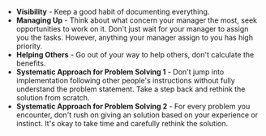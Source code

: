 - **Visibility** - Keep a good habit of documenting everything.
- **Managing Up** - Think about what concern your manager the most, seek opportunities to work on it. Don't just wait for your manager to assign you the tasks. However, anything your manager assign to you has high priority.
- **Helping Others** - Go out of your way to help others, don't calculate the benefits.
- **Systematic Approach for Problem Solving 1** - Don't jump into implementation following other people's instructions without fully understand the problem statement. Take a step back and rethink the solution from scratch.
- **Systematic Approach for Problem Solving 2** - For every problem you encounter, don't rush on giving an solution based on your experience or instinct. It's okay to take time and carefully rethink the solution.